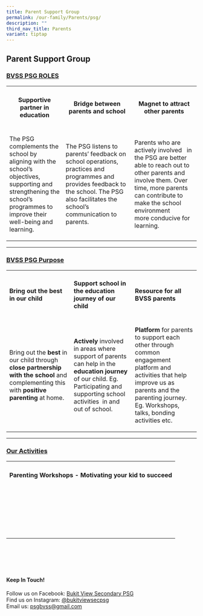 ```yaml
---
title: Parent Support Group
permalink: /our-family/Parents/psg/
description: ""
third_nav_title: Parents
variant: tiptap
---
```

<h2>Parent Support Group </h2>
<p></p>
<h3><strong><u>BVSS PSG ROLES</u></strong></h3>
<table style="minWidth: 75px">
<colgroup>
<col>
<col>
<col>
</colgroup>
<tbody>
<tr>
<th rowspan="1" colspan="1">
<h4><strong>Supportive partner in education</strong></h4>
</th>
<th rowspan="1" colspan="1">
<h4><strong>Bridge between parents and school</strong></h4>
</th>
<th rowspan="1" colspan="1">
<h4><strong>Magnet to attract other parents</strong></h4>
</th>
</tr>
<tr>
<td rowspan="1" colspan="1">
<p>The PSG complements the school by aligning with the school’s objectives,
supporting and strengthening the school’s programmes to improve their well-being&nbsp;and
learning.</p>
</td>
<td rowspan="1" colspan="1">
<p>The PSG listens to parents’ feedback on school operations, practices and
programmes and provides feedback to the school. The PSG also facilitates
the school’s communication&nbsp;to parents.</p>
</td>
<td rowspan="1" colspan="1">
<p>Parents who are actively involved &nbsp; in the PSG are better able to
reach out to other parents and involve them. Over time, more parents can
contribute to make the&nbsp;school environment more&nbsp;conducive for
learning.</p>
</td>
</tr>
</tbody>
</table>
<hr>
<h3><strong><u>BVSS PSG Purpose</u></strong></h3>
<table style="minWidth: 75px">
<colgroup>
<col>
<col>
<col>
</colgroup>
<tbody>
<tr>
<td rowspan="1" colspan="1">
<h4><strong>Bring out the best in our child</strong></h4>
</td>
<td rowspan="1" colspan="1">
<h4><strong>Support school in the education journey of our child</strong></h4>
</td>
<td rowspan="1" colspan="1">
<h4><strong>Resource for all BVSS parents</strong></h4>
</td>
</tr>
<tr>
<td rowspan="1" colspan="1">
<p>Bring out the <strong>best</strong> in our child through <strong>close partnership with the school</strong> and
complementing this with <strong>positive parenting </strong>at home.</p>
</td>
<td rowspan="1" colspan="1">
<p><strong>Actively</strong> involved in areas where support of parents can
help in the <strong>education journey</strong> of our child. Eg. Participating
and supporting school activities&nbsp; in and out of school.</p>
</td>
<td rowspan="1" colspan="1">
<p><strong>Platform</strong> for parents to support each other through common
engagement platform and activities that help improve us as parents and
the parenting journey. Eg. Workshops, talks, bonding activities etc.</p>
</td>
</tr>
</tbody>
</table>
<hr>
<p></p>
<h3><strong><u>Our Activities</u></strong></h3>
<table style="minWidth: 50px">
<colgroup>
<col>
<col>
</colgroup>
<tbody>
<tr>
<th rowspan="1" colspan="2">
<h4><strong>Parenting Workshops - Motivating your kid to succeed</strong></h4>
</th>
</tr>
<tr>
<td rowspan="1" colspan="1">
<p></p>
</td>
<td rowspan="1" colspan="1">
<p></p>
</td>
</tr>
<tr>
<td rowspan="1" colspan="1">
<p></p>
</td>
<td rowspan="1" colspan="1">
<p></p>
</td>
</tr>
<tr>
<td rowspan="1" colspan="1">
<p></p>
</td>
<td rowspan="1" colspan="1">
<p></p>
</td>
</tr>
<tr>
<td rowspan="1" colspan="1">
<p></p>
</td>
<td rowspan="1" colspan="1">
<p></p>
</td>
</tr>
<tr>
<td rowspan="1" colspan="1">
<p></p>
</td>
<td rowspan="1" colspan="1">
<p></p>
</td>
</tr>
<tr>
<td rowspan="1" colspan="1">
<p></p>
</td>
<td rowspan="1" colspan="1">
<p></p>
</td>
</tr>
</tbody>
</table>
<p></p>
<p></p>
<p>
<br>
<br>
</p>
<p>
<br>
</p>
<h4>Keep In Touch!</h4>
<p>Follow us on Facebook:&nbsp;<a href="https://www.facebook.com/BukitViewSecondaryPSG" rel="noopener noreferrer nofollow" target="_blank">Bukit View Secondary PSG</a> 
<br>Find us on Instagram:&nbsp;<a href="https://www.instagram.com/bukitviewsecpsg" rel="noopener noreferrer nofollow" target="_blank">@bukitviewsecpsg</a> 
<br>Email us:&nbsp;<a href="mailto:psgbvss@gmail.com" rel="noopener noreferrer nofollow" target="_blank">psgbvss@gmail.com</a>
</p>